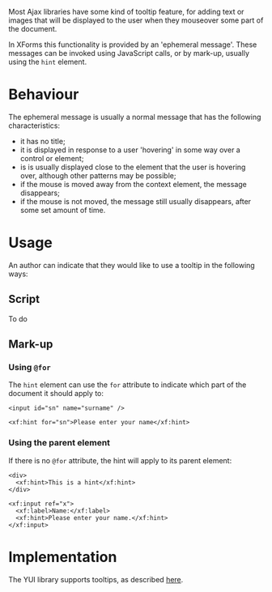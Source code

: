 Most Ajax libraries have some kind of tooltip feature, for adding text or images that will be displayed to the user when they mouseover some part of the document.

In XForms this functionality is provided by an 'ephemeral message'. These messages can be invoked using JavaScript calls, or by mark-up, usually using the `hint` element.

# Behaviour #

The ephemeral message is usually a normal message that has the following characteristics:

  * it has no title;
  * it is displayed in response to a user 'hovering' in some way over a control or element;
  * is is usually displayed close to the element that the user is hovering over, although other patterns may be possible;
  * if the mouse is moved away from the context element, the message disappears;
  * if the mouse is not moved, the message still usually disappears, after some set amount of time.

# Usage #

An author can indicate that they would like to use a tooltip in the following ways:

## Script ##

To do

## Mark-up ##

### Using `@for` ###

The `hint` element can use the `for` attribute to indicate which part of the document it should apply to:
```
<input id="sn" name="surname" />

<xf:hint for="sn">Please enter your name</xf:hint>
```

### Using the parent element ###

If there is no `@for` attribute, the hint will apply to its parent element:
```
<div>
  <xf:hint>This is a hint</xf:hint>
</div>
```
```
<xf:input ref="x">
  <xf:label>Name:</xf:label>
  <xf:hint>Please enter your name.</xf:hint>
</xf:input>
```

# Implementation #

The YUI library supports tooltips, as described [here](http://developer.yahoo.com/yui/container/tooltip/).